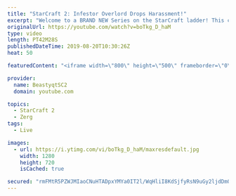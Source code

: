 ```yaml
---
title: "StarCraft 2: Infestor Overlord Drops Harassment!"
excerpt: "Welcome to a BRAND NEW Series on the StarCraft ladder! This challenege is called \"Infestors to GM,\" where I play Mass Infestors and try to get to Grandmaster! I am allowing myself to make Queens as well, but other than that, the gameplan is INFESTORS!!!  One of the games in this video does end up showcasing"
originalUrl: https://youtube.com/watch?v=boTkg_D_haM
type: video
length: PT42M28S
publishedDateTime: 2019-08-20T10:30:26Z
heat: 50

featuredContent: "<iframe width=\"800\" height=\"500\" frameborder=\"0\" src=\"https://www.youtube.com/embed/boTkg_D_haM\" allow=\"accelerometer; autoplay; encrypted-media; gyroscope; picture-in-picture\" allowfullscreen></iframe>"

provider:
  name: BeastyqtSC2
  domain: youtube.com

topics:
  - StarCraft 2
  - Zerg
tags:
  - Live

images:
  - url: https://i.ytimg.com/vi/boTkg_D_haM/maxresdefault.jpg
    width: 1280
    height: 720
    isCached: true

secured: "rmFMtR5PZWJMIaoCNuHTADpxYMYa0IT2l/WqHliI8KdSjfyRsN9uGy2ljdDm0IJtNL16gcub2/55Jwv2J+TYudFd5A+KbXi85p5lUxp3up1+PvqYeGH1z9U0SIsjX7dSYXUk+3FtqPwVJqKcIKD0tAP7n6mRIRwPf35pvjxUaS1wEh2JjUpuE0pOAE4GKoJRRFr4RcGCkXlHjYOk3niGoiPcJL6VwG36GX9W0RDtWkV7jjEZg7wK938YGKgnOxUjk8GGpA2W3EStWtQJvVFnmlBdKME3l2g+mXEBFSh+UTIoMa2gHnrLTGZEtszGnuzwcxvECdJLyka9uiULOPJxTcghrAvXPKQOK++76eGtpEyBST/Vy5exSgKQUvCp/8H1oywdhfgP1XI/Tinwpt0wlJ5Jt1H4UxhLZFyPAthBB54=;NWdawjC7V5ot1PvFj3/bVQ=="
---
```


